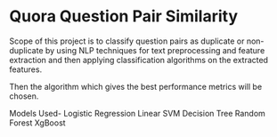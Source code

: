 # Quora Question Pair Similarity
Scope of this project is to classify question pairs as duplicate or non-duplicate by using NLP
techniques for text preprocessing and feature extraction and then applying classification algorithms on
the extracted features. 

Then the algorithm which gives the best performance metrics will be chosen.


Models Used-
Logistic Regression
Linear SVM
Decision Tree
Random Forest 
XgBoost
